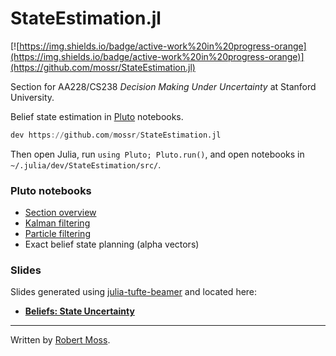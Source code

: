 # StateEstimation.jl
[![https://img.shields.io/badge/active-work%20in%20progress-orange](https://img.shields.io/badge/active-work%20in%20progress-orange)](https://github.com/mossr/StateEstimation.jl)

Section for AA228/CS238 *Decision Making Under Uncertainty* at Stanford University.

Belief state estimation in [Pluto](https://github.com/fonsp/Pluto.jl) notebooks.

```julia
dev https://github.com/mossr/StateEstimation.jl
```
Then open Julia, run `using Pluto; Pluto.run()`, and open notebooks in `~/.julia/dev/StateEstimation/src/`.

### Pluto notebooks
- [Section overview](http://htmlpreview.github.io/?https://raw.githubusercontent.com/mossr/StateEstimation.jl/master/html/section_overview.html)
- [Kalman filtering](http://htmlpreview.github.io/?https://raw.githubusercontent.com/mossr/StateEstimation.jl/master/html/kalman_filter.html)
- [Particle filtering](http://htmlpreview.github.io/?https://raw.githubusercontent.com/mossr/StateEstimation.jl/master/html/particle_filter.html)
- Exact belief state planning (alpha vectors)

### Slides

Slides generated using [julia-tufte-beamer](https://github.com/mossr/julia-tufte-beamer) and located here:
- [**Beliefs: State Uncertainty**](https://github.com/mossr/julia-tufte-beamer/blob/aa228/beliefs/main.pdf)

---
Written by [Robert Moss](https://github.com/mossr).